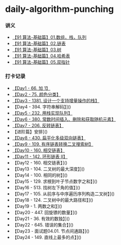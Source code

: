 # daily-algorithm-punching
### 讲义
- [【91 算法-基础篇】01.数组，栈，队列](https://github.com/leetcode-pp/91alg-1/blob/master/basic-01.md)
- [【91 算法-基础篇】02.链表](https://github.com/leetcode-pp/91alg-1/blob/master/basic-02.md)
- [【91 算法-基础篇】03.树](https://github.com/leetcode-pp/91alg-1/blob/master/basic-03.md)
- [【91 算法-基础篇】04.哈希表](https://github.com/leetcode-pp/91alg-1/blob/master/basic-04.md)
- [【91 算法-基础篇】05.双指针](https://github.com/leetcode-pp/91alg-1/blob/master/basic-05.md)
### 打卡记录
- [【Day1 - 66. 加 1】](https://github.com/wiiinfille/daily-algorithm-punching/blob/master/Day1.md)
- [【Day2 - 75. 颜色分类】](https://github.com/wiiinfille/daily-algorithm-punching/blob/master/Day2.md)
- [【Day3 - 1381. 设计一个支持增量操作的栈】](https://github.com/wiiinfille/daily-algorithm-punching/blob/master/Day3.md)
- 【Day4 - 394. 字符串解码】]()
- [【Day5 - 232. 用栈实现队列】](https://github.com/wiiinfille/daily-algorithm-punching/blob/master/Day5.md)
- [【Day6 - 380. 常数时间插入、删除和获取随机元素】](https://github.com/wiiinfille/daily-algorithm-punching/blob/master/Day6.md)
- [【Day7 - 206. 反转链表】](https://github.com/wiiinfille/daily-algorithm-punching/blob/master/Day7.md)
- 【进阶篇】安排]()
- [【Day8 - 430. 扁平化多级双向链表】](https://github.com/wiiinfille/daily-algorithm-punching/blob/master/Day8.md)
- [【Day9 - 109. 有序链表转换二叉搜索树】](https://github.com/wiiinfille/daily-algorithm-punching/blob/master/Day9.md)
- [【Day10 - 160. 相交链表】](https://github.com/wiiinfille/daily-algorithm-punching/blob/master/Day10.md)
- [【Day11 - 142. 环形链表 II】](https://github.com/wiiinfille/daily-algorithm-punching/blob/master/Day11.md)
- 【Day12 - 160. 相交链表】]()
- 【Day13 - 104. 二叉树的最大深度】]()
- 【Day14 - 100. 相同的树】]()
- 【Day15 - 129. 求根到叶子节点数字之和】]()
- 【Day16 - 513. 找树左下角的值】]()
- 【Day17 - 105. 从前序与中序遍历序列构造二叉树】]()
- 【Day18 - 124. 二叉树中的最大路径和】]()
- 【Day19 - 1. 两数之和】]()
- 【Day20 - 447. 回旋镖的数量】]()
- 【Day21 - 36. 有效的数独】]()
- 【Day22 - 645. 错误的集合】]()
- 【Day23 - 面试题04.01. 节点间通路】]()
- 【Day24 - 149. 直线上最多的点】]()
